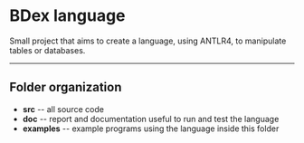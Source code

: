 # BDex language
Small project that aims to create a language, using ANTLR4, to manipulate tables or databases.

-----

## Folder organization

- **src** -- all source code
- **doc** -- report and documentation useful to run and test the language
- **examples** -- example programs using the language inside this folder
